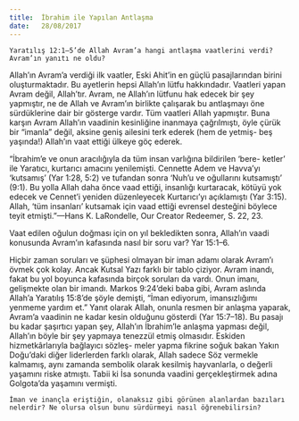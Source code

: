 ```yaml
---
title:  İbrahim ile Yapılan Antlaşma
date:   28/08/2017
---
```


`Yaratılış 12:1–5’de Allah Avram’a hangi antlaşma vaatlerini verdi? Avram’ın yanıtı ne oldu?`

Allah’ın Avram’a verdiği ilk vaatler, Eski Ahit’in en güçlü pasajlarından birini oluşturmaktadır. Bu ayetlerin hepsi Allah’ın lütfu hakkındadır. Vaatleri yapan Avram değil, Allah’tır. Avram, ne Allah’ın lütfunu hak edecek bir şey yapmıştır, ne de Allah ve Avram’ın birlikte çalışarak bu antlaşmayı öne sürdüklerine dair bir gösterge vardır. Tüm vaatleri Allah yapmıştır. Buna karşın Avram Allah’ın vaadinin kesinliğine inanmaya çağrılmıştı, öyle çürük bir “imanla” değil, aksine geniş ailesini terk ederek (hem de yetmiş- beş yaşında!) Allah’ın vaat ettiği ülkeye göç ederek.

“İbrahim’e ve onun aracılığıyla da tüm insan varlığına bildirilen ‘bere- ketler’ ile Yaratıcı, kurtarıcı amacını yenilemişti. Cennette Adem ve Havva’yı ‘kutsamış’ (Yar 1:28, 5:2) ve tufandan sonra ‘Nuh’u ve oğullarını kutsamıştı’ (9:1). Bu yolla Allah daha önce vaad ettiği, insanlığı kurtaracak, kötüyü yok edecek ve Cennet’i yeniden düzenleyecek Kurtarıcı’yı açıklamıştı (Yar 3:15). Allah, ‘tüm insanları’ kutsamak için vaad ettiği evrensel desteğini böylece teyit etmişti.”—Hans K. LaRondelle, Our Creator Redeemer, S. 22, 23.

Vaat edilen oğulun doğması için on yıl bekledikten sonra, Allah’ın vaadi konusunda Avram’ın kafasında nasıl bir soru var? Yar 15:1–6.

Hiçbir zaman soruları ve şüphesi olmayan bir iman adamı olarak Avram’ı övmek çok kolay. Ancak Kutsal Yazı farklı bir tablo çiziyor. Avram inandı, fakat bu yol boyunca kafasında birçok soruları da vardı. Onun imanı, gelişmekte olan bir imandı. Markos 9:24’deki baba gibi, Avram aslında Allah’a Yaratılış 15:8’de şöyle demişti, “İman ediyorum, imansızlığımı yenmeme yardım et.” Yanıt olarak Allah, onunla resmen bir anlaşma yaparak, Avram’a vaadinin ne kadar kesin olduğunu gösterdi (Yar 15:7–18). Bu pasajı bu kadar şaşırtıcı yapan şey, Allah’ın İbrahim’le anlaşma yapması değil, Allah’ın böyle bir şey yapmaya tenezzül etmiş olmasıdır. Eskiden hizmetkârlarıyla bağlayıcı sözleş- meler yapma fikrine soğuk bakan Yakın Doğu’daki diğer liderlerden farklı olarak, Allah sadece Söz vermekle kalmamış, aynı zamanda sembolik olarak kesilmiş hayvanlarla, o değerli yaşamını riske atmıştı. Tabii ki İsa sonunda vaadini gerçekleştirmek adına Golgota’da yaşamını vermişti.

`İman ve inançla eriştiğin, olanaksız gibi görünen alanlardan bazıları nelerdir? Ne olursa olsun bunu sürdürmeyi nasıl öğrenebilirsin?`